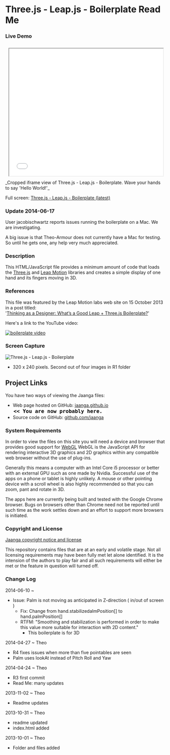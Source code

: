 Three.js - Leap.js - Boilerplate Read Me
========================================

### Live Demo

<iframe src=latest/index.html width=96% height=400px style=margin:2% >
[There is an `iframe` here that is not visible when viewed on github.com. 
To view, please see Project Links below.]
</iframe>
_Cropped iframe view of Three.js - Leap.js - Boilerplate. Wave your hands to say 'Hello World!'_

Full screen: [Three.js - Leap.js - Boilerplate (latest)](http://jaanga.github.io/gestification/cookbook/boilerplate/latest/ )

### Update 2014-06-17

User jacobischwartz reports issues running the boilerplate on a Mac. We are investigating. 

A big issue is that Theo-Armour does not currently have a Mac for testing. So until he gets one, any help very much appreciated.


### Description

This HTML/JavaScript file provides a minimum amount of code that loads the [Three.js](http://threejs.org) 
and [Leap Motion]( https://developer.leapmotion.com/leapjs/welcome ) libraries 
and creates a simple display of one hand and its fingers moving in 3D. 


### References

This file was featured by the Leap Motion labs web site on 15 October 2013 in a post titled:  
'[Thinking as a Designer: What’s a Good Leap + Three.js Boilerplate?](http://labs.leapmotion.com/post/64166391272/thinking-as-a-designer-whats-a-good-leap-three-js])'

Here's a link to the YouTube video:

<a href="http://www.youtube.com/watch?feature=player_embedded&v=gLxXUcSJyJw" target="_blank">
<img src="http://img.youtube.com/vi/gLxXUcSJyJw/0.jpg" alt="boilerplate video" />
</a>


### Screen Capture

![Three.js - Leap.js - Boilerplate](http://jaanga.github.io/gestification/cookbook/boilerplate/r1/leap-threejs-boilerplate-screen-grab-320x240.png)

* 320 x 240 pixels. Second out of four images in R1 folder

## Project Links

You have two ways of viewing the Jaanga files:

* Web page hosted on GitHub: [jaanga.github.io]( http://jaanga.github.io/gestification/cookbook/boilerplate/ "view the files as apps." ) <input value="<< You are now probably here." size=28 style="font:bold 12pt monospace;border-width:0;" >  
* Source code on GitHub: [github.com/jaanga]( https://github.com/jaanga/gestification/tree/gh-pages/cookbook/boilerplate "View the files as source code." ) <scan style=display:none ><< You are now probably here.</scan>


### System Requirements

In order to view the files on this site you will need a device and browser that provides good support for [WebGL](http://get.webgl.org/)
WebGL is the JavaScript API for rendering interactive 3D graphics and 2D graphics within any compatible web browser without the use of plug-ins. 

Generally this means a computer with an Intel Core i5 processor or better with an external GPU such as one made by Nvidia. 
Successful use of the apps on a phone or tablet is highly unlikely. 
A mouse or other pointing device with a scroll wheel is also highly recommended so that you can zoom, pant and rotate in 3D.
 
The apps here are currently being built and tested with the Google Chrome browser. 
Bugs on browsers other than Chrome need not be reported until such time as the work settles down and an effort to support more browsers is initiated.



### Copyright and License

[Jaanga copyright notice and license]( https://github.com/jaanga/jaanga.github.io/blob/master/jaanga-copyright-and-mit-license.md )

This repository contains files that are  at an early and volatile stage. Not all licensing requirements may have been fully met let alone identified. It is the intension of the authors to play fair and all such requirements will either be met or the feature in question will turned off.


### Change Log

2014-06-10 ~ 

* Issue: Palm is not moving as anticipated in Z-direction ( in/out of screen ) 
	* Fix: Change from hand.stabilizedalmPosition[] to hand.palmPosition[]
	* RTFM: "Smoothing and stabilization is performed in order to make this value more suitable for interaction with 2D content."
		* This boilerplate is for 3D

2014-04-27 ~ Theo

* R4 fixes issues when more than five pointables are seen
* Palm uses lookAt instead of Pitch Roll and Yaw

2014-04-24 ~ Theo

* R3 first commit
* Read Me: many updates

2013-11-02 ~ Theo

* Readme updates

2013-10-31 ~ Theo  

* readme updated
* index.html added
 
2013-10-01 ~ Theo
  
* Folder and files added